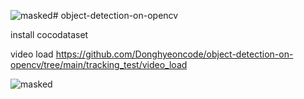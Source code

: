 ![masked](https://github.com/Donghyeoncode/object-detection-on-opencv/assets/155282350/c3dea5af-018d-4875-8430-bc3e0d626c80)# object-detection-on-opencv

install cocodataset

video load
https://github.com/Donghyeoncode/object-detection-on-opencv/tree/main/tracking_test/video_load


![masked](https://github.com/Donghyeoncode/object-detection-on-opencv/assets/155282350/83af9fb0-aebf-4cba-b2b1-4b0dd8c1c93e)

